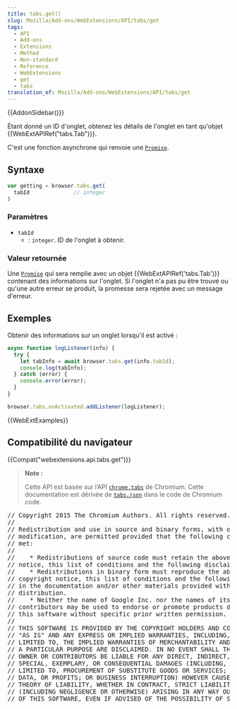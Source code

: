 ```yaml
---
title: tabs.get()
slug: Mozilla/Add-ons/WebExtensions/API/tabs/get
tags:
  - API
  - Add-ons
  - Extensions
  - Method
  - Non-standard
  - Reference
  - WebExtensions
  - get
  - tabs
translation_of: Mozilla/Add-ons/WebExtensions/API/tabs/get
---
```

{{AddonSidebar()}}

Étant donné un ID d'onglet, obtenez les détails de l'onglet en tant qu'objet {{WebExtAPIRef("tabs.Tab")}}.

C'est une fonction asynchrone qui renvoie une [`Promise`](/fr/docs/Web/JavaScript/Reference/Objets_globaux/Promise).

## Syntaxe

```js
var getting = browser.tabs.get(
  tabId              // integer
)
```

### Paramètres

- `tabId`
  - : `integer`. ID de l'onglet à obtenir.

### Valeur retournée

Une [`Promise`](/fr/docs/Web/JavaScript/Reference/Objets_globaux/Promise) qui sera remplie avec un objet {{WebExtAPIRef('tabs.Tab')}} contenant des informations sur l'onglet. Si l'onglet n'a pas pu être trouvé ou qu'une autre erreur se produit, la promesse sera rejetée avec un message d'erreur.

## Exemples

Obtenir des informations sur un onglet lorsqu'il est activé :

```js
async function logListener(info) {
  try {
    let tabInfo = await browser.tabs.get(info.tabId);
    console.log(tabInfo);
  } catch (error) {
    console.error(error);
  }
}

browser.tabs.onActivated.addListener(logListener);
```

{{WebExtExamples}}

## Compatibilité du navigateur

{{Compat("webextensions.api.tabs.get")}}

> **Note :**
>
> Cette API est basée sur l’API [`chrome.tabs`](https://developer.chrome.com/extensions/tabs#method-executeScript) de Chromium. Cette documentation est dérivée de [`tabs.json`](https://chromium.googlesource.com/chromium/src/+/master/chrome/common/extensions/api/tabs.json) dans le code de Chromium code.

<div class="hidden"><pre>// Copyright 2015 The Chromium Authors. All rights reserved.
//
// Redistribution and use in source and binary forms, with or without
// modification, are permitted provided that the following conditions are
// met:
//
//    * Redistributions of source code must retain the above copyright
// notice, this list of conditions and the following disclaimer.
//    * Redistributions in binary form must reproduce the above
// copyright notice, this list of conditions and the following disclaimer
// in the documentation and/or other materials provided with the
// distribution.
//    * Neither the name of Google Inc. nor the names of its
// contributors may be used to endorse or promote products derived from
// this software without specific prior written permission.
//
// THIS SOFTWARE IS PROVIDED BY THE COPYRIGHT HOLDERS AND CONTRIBUTORS
// "AS IS" AND ANY EXPRESS OR IMPLIED WARRANTIES, INCLUDING, BUT NOT
// LIMITED TO, THE IMPLIED WARRANTIES OF MERCHANTABILITY AND FITNESS FOR
// A PARTICULAR PURPOSE ARE DISCLAIMED. IN NO EVENT SHALL THE COPYRIGHT
// OWNER OR CONTRIBUTORS BE LIABLE FOR ANY DIRECT, INDIRECT, INCIDENTAL,
// SPECIAL, EXEMPLARY, OR CONSEQUENTIAL DAMAGES (INCLUDING, BUT NOT
// LIMITED TO, PROCUREMENT OF SUBSTITUTE GOODS OR SERVICES; LOSS OF USE,
// DATA, OR PROFITS; OR BUSINESS INTERRUPTION) HOWEVER CAUSED AND ON ANY
// THEORY OF LIABILITY, WHETHER IN CONTRACT, STRICT LIABILITY, OR TORT
// (INCLUDING NEGLIGENCE OR OTHERWISE) ARISING IN ANY WAY OUT OF THE USE
// OF THIS SOFTWARE, EVEN IF ADVISED OF THE POSSIBILITY OF SUCH DAMAGE.
</pre></div>
